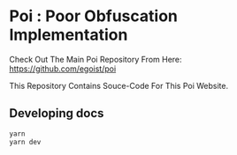 # Poi : Poor Obfuscation Implementation


Check Out The Main Poi Repository From Here: https://github.com/egoist/poi

This Repository Contains Souce-Code For This Poi Website.

## Developing docs

```bash
yarn 
yarn dev
```
